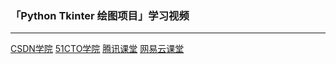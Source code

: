 ### 「Python Tkinter 绘图项目」学习视频

----------------------------------------

[CSDN学院][1] [51CTO学院][2] [腾讯课堂][3] [网易云课堂][4]

[1]: https://edu.csdn.net/course/detail/31489
[2]: https://edu.51cto.com/sd/5525f
[3]: https://ke.qq.com/course/3134925?tuin=50300886
[4]: https://study.163.com/course/courseMain.htm?courseId=1211000811&share=2&shareId=480000002227524
